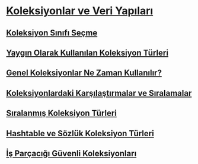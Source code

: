 # [Koleksiyonlar ve Veri Yapıları](index.md)
## [Koleksiyon Sınıfı Seçme](selecting-a-collection-class.md)
## [Yaygın Olarak Kullanılan Koleksiyon Türleri](commonly-used-collection-types.md)
## [Genel Koleksiyonlar Ne Zaman Kullanılır?](when-to-use-generic-collections.md)
## [Koleksiyonlardaki Karşılaştırmalar ve Sıralamalar](comparisons-and-sorts-within-collections.md)
## [Sıralanmış Koleksiyon Türleri](sorted-collection-types.md)
## [Hashtable ve Sözlük Koleksiyon Türleri](hashtable-and-dictionary-collection-types.md)
## [İş Parçacığı Güvenli Koleksiyonları](thread-safe/)
